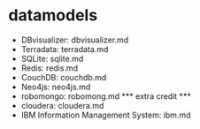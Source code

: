 # datamodels

- DBvisualizer: dbvisualizer.md
- Terradata: terradata.md
- SQLite: sqlite.md
- Redis: redis.md
- CouchDB: couchdb.md
- Neo4js: neo4js.md
- robomongo: robomong.md *** extra credit ***
- cloudera: cloudera.md
- IBM Information Management System: ibm.md
